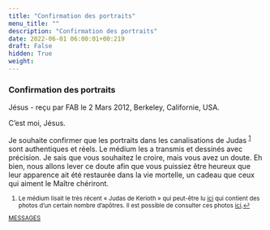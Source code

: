 ```yaml
---
title: "Confirmation des portraits"
menu_title: ""
description: "Confirmation des portraits"
date: 2022-06-01 06:00:01+00:219
draft: False
hidden: True
weight:
---
```

### Confirmation des portraits

Jésus - reçu par FAB le 2 Mars 2012, Berkeley, Californie, USA.

C’est moi, Jésus.

Je souhaite confirmer que les portraits dans les canalisations de Judas <sup id="a1">[1](#f1)</sup> sont authentiques et réels. Le médium les a transmis et dessinés avec précision. Je sais que vous souhaitez le croire, mais vous avez un doute. Eh bien, nous allons lever ce doute afin que vous puissiez être heureux que leur apparence ait été restaurée dans la vie mortelle, un cadeau que ceux qui aiment le Maître chériront.
<small>

1. <large id="f1"> Le médium lisait le très récent « Judas de Kerioth » qui peut-être lu [ici](/fr-publications-and-downloads/fr-books/conversations-avec-judas-iscariote.pdf) qui contient des photos d’un certain nombre d’apôtres. Il est possible de consulter ces photos [ici](/3-fr-judas-of-kerioth-messages/3-8-fr-portraits-of-the-apostel/).[↩](#a1)

[MESSAGES](fr-contemporary-messages/fr-contemporary-messages-by-date-order/fr-contemporary-messages-2012/)